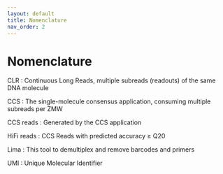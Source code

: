 ```yaml
---
layout: default
title: Nomenclature
nav_order: 2
---
```


# Nomenclature
CLR
 : Continuous Long Reads, multiple subreads (readouts) of the same DNA molecule

CCS
 : The single-molecule consensus application, consuming multiple subreads per ZMW

CCS reads
 : Generated by the CCS application

HiFi reads
 : CCS Reads with predicted accuracy ≥ Q20

Lima
 : This tool to demultiplex and remove barcodes and primers

UMI
 : Unique Molecular Identifier
